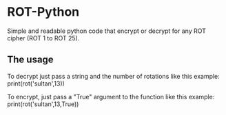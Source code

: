 # ROT-Python
Simple and readable python code that encrypt or decrypt for any ROT cipher (ROT 1 to ROT 25).

## The usage

To decrypt just pass a string and the number of rotations like this example: print(rot('sultan',13))

To encrypt, just pass a "True" argument to the function like this example: print(rot('sultan',13,True))
